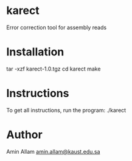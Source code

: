 karect
======

Error correction tool for assembly reads


Installation
============

tar -xzf karect-1.0.tgz
cd karect
make


Instructions
============
To get all instructions, run the program:
./karect


Author
======
Amin Allam
amin.allam@kaust.edu.sa
